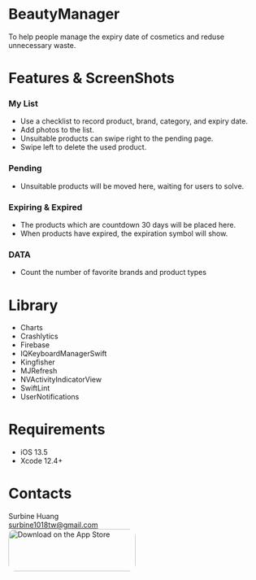 # BeautyManager   
To help people manage the expiry date of cosmetics and reduse unnecessary waste.

# Features & ScreenShots
### My List
+ Use a checklist to record product, brand, category, and expiry date.
+ Add photos to the list.
+ Unsuitable products can swipe right to the pending page.
+ Swipe left to delete the used product.

### Pending
+ Unsuitable products will be moved here, waiting for users to solve.

### Expiring & Expired
+ The products which are countdown 30 days will be placed here.
+ When products have expired, the expiration symbol will show.

### DATA
+ Count the number of favorite brands and product types

# Library
+ Charts
+ Crashlytics
+ Firebase
+ IQKeyboardManagerSwift
+ Kingfisher
+ MJRefresh
+ NVActivityIndicatorView
+ SwiftLint
+ UserNotifications

# Requirements
+ iOS 13.5
+ Xcode 12.4+

# Contacts
Surbine Huang   
surbine1018tw@gmail.com   
<a href="https://apps.apple.com/tw/app/beauty-manager/id1571512136?itsct=apps_box_badge&amp;itscg=30200" style="display: inline-block; overflow: hidden; border-radius: 13px; width: 250px; height: 83px;"><img src="https://tools.applemediaservices.com/api/badges/download-on-the-app-store/black/en-us?size=250x83&amp;releaseDate=1623283200&h=a40ffafa33597008ba6052b440ff19f8" alt="Download on the App Store" style="border-radius: 13px; width: 250px; height: 83px;"></a>
